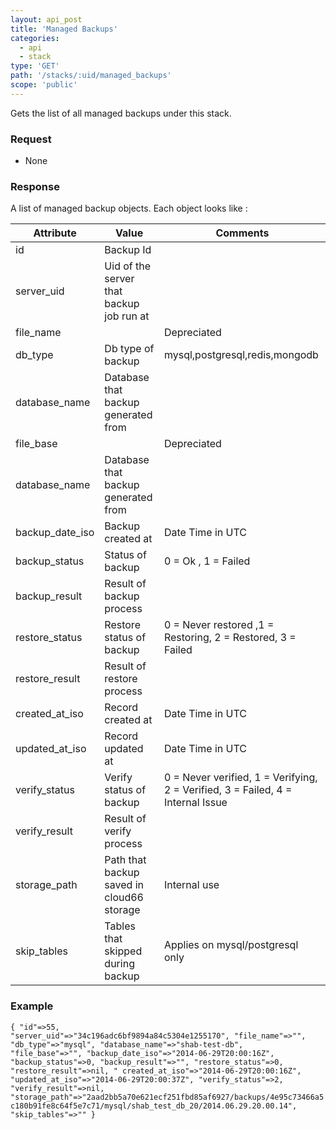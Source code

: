 ```yaml
---
layout: api_post
title: 'Managed Backups'
categories:
  - api
  - stack
type: 'GET'
path: '/stacks/:uid/managed_backups'
scope: 'public'
---
```


Gets the list of all managed backups under this stack.

### Request

* None

### Response

A list of managed backup objects. Each object looks like :

<table class="table table-bordered table-striped">
	<thead>
		<tr>
			<th>Attribute</th>
			<th>Value</th>
			<th>Comments</th>
		</tr>
  </thead>
	<tbody>
		<tr><td>id</td><td>Backup Id</td><td></td></tr>
		<tr><td>server_uid</td><td>Uid of the server that backup job run at</td><td></td></tr>
		<tr><td>file_name</td><td></td><td>Depreciated</td></tr>
		<tr><td>db_type</td><td>Db type of backup</td><td>mysql,postgresql,redis,mongodb</td></tr>
		<tr><td>database_name</td><td>Database that backup generated from</td><td></td></tr>
		<tr><td>file_base</td><td></td><td>Depreciated</td></tr>
		<tr><td>database_name</td><td>Database that backup generated from</td><td></td></tr>
		<tr><td>backup_date_iso</td><td>Backup created at</td><td>Date Time in UTC</td></tr>
		<tr><td>backup_status</td><td>Status of backup</td><td>0 = Ok  , 1 = Failed</td></tr>
		<tr><td>backup_result</td><td>Result of backup process</td><td></td></tr>
		<tr><td>restore_status</td><td>Restore status of backup</td><td>0 = Never restored ,1 = Restoring, 2 = Restored, 3 = Failed</td></tr>
		<tr><td>restore_result</td><td>Result of restore process</td><td></td></tr>
		<tr><td>created_at_iso</td><td>Record created at</td><td>Date Time in UTC</td></tr>
		<tr><td>updated_at_iso</td><td>Record updated at</td><td>Date Time in UTC</td></tr>
		<tr><td>verify_status</td><td>Verify status of backup</td><td>0 = Never verified, 1 = Verifying, 2 = Verified, 3 = Failed, 4 = Internal Issue </td></tr>
		<tr><td>verify_result</td><td>Result of verify process</td><td></td></tr>
		<tr><td>storage_path</td><td>Path that backup saved in cloud66 storage</td><td>Internal use</td></tr>
		<tr><td>skip_tables</td><td>Tables that skipped during backup</td><td>Applies on mysql/postgresql only</td></tr>
	</tbody>
</table>

### Example

<code class="inline-code">{
	"id"=>55,
    "server_uid"=>"34c196adc6bf9894a84c5304e1255170",
    "file_name"=>"",
    "db_type"=>"mysql",
    "database_name"=>"shab-test-db",
    "file_base"=>"",
    "backup_date_iso"=>"2014-06-29T20:00:16Z",
    "backup_status"=>0,
    "backup_result"=>"",
    "restore_status"=>0,
    "restore_result"=>nil, "
    created_at_iso"=>"2014-06-29T20:00:16Z",
    "updated_at_iso"=>"2014-06-29T20:00:37Z",
    "verify_status"=>2,
    "verify_result"=>nil,
    "storage_path"=>"2aad2bb5a70e621ecf251fbd85af6927/backups/4e95c73466a5c180b91fe8c64f5e7c71/mysql/shab_test_db_20/2014.06.29.20.00.14", "skip_tables"=>""
}</code>


